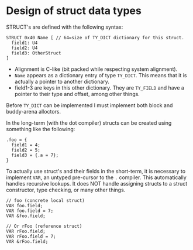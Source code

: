 # Design of struct data types

STRUCT's are defined with the following syntax:

```fngi
STRUCT 0x40 Name [ // 64=size of TY_DICT dictionary for this struct.
  field1: U4
  field2: U4
  field3: OtherStruct
]
```

- Alignment is C-like (bit packed while respecting system alignment).
- `Name` appears as a dictionary entry of type `TY_DICT`. This means
  that it is actually a pointer to another dictionary.
- field1-3 are keys in this other dictionary. They are `TY_FIELD`
  and have a pointer to their type and offset, among other things.

Before `TY_DICT` can be implemented I must implement both block and buddy-arena
alloctors.

In the long-term (with the dot compiler) structs can be created using something
like the following:

```fngi
.foo = {
  field1 = 4;
  field2 = 5;
  field3 = {.a = 7};
}
```

To actually use struct's and their fields in the short-term, it is necessary to
implement `VAR`, an untyped pre-cursor to the `.` compiler. This automatically
handles recursive lookups. It does NOT handle assigning structs to a struct
constructor, type checking, or many other things.

```fngi
// foo (concrete local struct)
VAR foo.field;
VAR foo.field = 7;
VAR &foo.field;

// Or rFoo (reference struct)
VAR rFoo.field;
VAR rFoo.field = 7;
VAR &rFoo.field;
```

